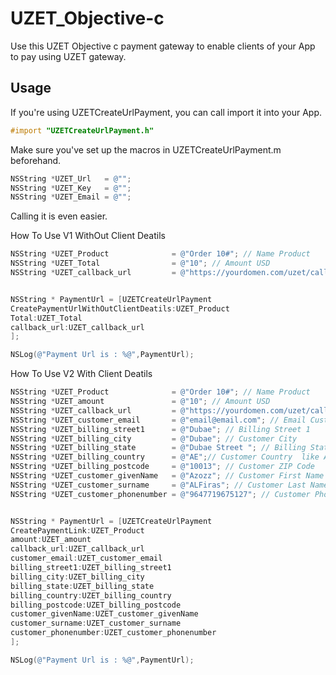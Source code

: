# UZET_Objective-c
Use this UZET Objective c payment gateway to enable clients of your App to pay using UZET gateway.


## Usage

If you're using UZETCreateUrlPayment, you can call import it into your App.

```objective-c
#import "UZETCreateUrlPayment.h"

```


Make sure you've set up the macros in UZETCreateUrlPayment.m beforehand.



```objective-c
NSString *UZET_Url   = @"";
NSString *UZET_Key   = @"";
NSString *UZET_Email = @"";
```

Calling it is even easier.

How To Use V1 WithOut Client Deatils


```objective-c
NSString *UZET_Product              = @"Order 10#"; // Name Product
NSString *UZET_Total                = @"10"; // Amount USD 
NSString *UZET_callback_url         = @"https://yourdomen.com/uzet/callback"; // After Payment Completed will back the your url


NSString * PaymentUrl = [UZETCreateUrlPayment 
CreatePaymentUrlWithOutClientDeatils:UZET_Product
Total:UZET_Total
callback_url:UZET_callback_url
];

NSLog(@"Payment Url is : %@",PaymentUrl);

```


How To Use V2 With Client Deatils


```objective-c
NSString *UZET_Product              = @"Order 10#"; // Name Product
NSString *UZET_amount               = @"10"; // Amount USD 
NSString *UZET_callback_url         = @"https://yourdomen.com/uzet/callback"; // After Payment Completed will back the your url
NSString *UZET_customer_email       = @"email@email.com"; // Email Customer
NSString *UZET_billing_street1      = @"Dubae"; // Billing Street 1
NSString *UZET_billing_city         = @"Dubae"; // Customer City
NSString *UZET_billing_state        = @"Dubae Street "; // Billing State
NSString *UZET_billing_country      = @"AE";// Customer Country  like AE - IQ - FR etc...
NSString *UZET_billing_postcode     = @"10013"; // Customer ZIP Code
NSString *UZET_customer_givenName   = @"Azozz"; // Customer First Name
NSString *UZET_customer_surname     = @"ALFiras"; // Customer Last Name
NSString *UZET_customer_phonenumber = @"9647719675127"; // Customer Phone Number


NSString * PaymentUrl = [UZETCreateUrlPayment 
CreatePaymentLink:UZET_Product
amount:UZET_amount
callback_url:UZET_callback_url
customer_email:UZET_customer_email
billing_street1:UZET_billing_street1
billing_city:UZET_billing_city
billing_state:UZET_billing_state
billing_country:UZET_billing_country
billing_postcode:UZET_billing_postcode
customer_givenName:UZET_customer_givenName
customer_surname:UZET_customer_surname
customer_phonenumber:UZET_customer_phonenumber
];

NSLog(@"Payment Url is : %@",PaymentUrl);

```
